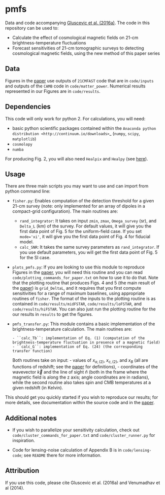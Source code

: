 pmfs
====
Data and code accompanying [Gluscevic et al. (2016a)](https://github.com/veragluscevic/pmfs/blob/master/paper/detectability.pdf). The code in this repository can be used to:

*  Calculate the effect of cosmological magnetic fields on 21-cm brightness-temperature fluctuations
*  Forecast sensitivities of 21-cm tomographic surveys to detecting cosmological magnetic fields, using the new method of this paper series


Data
----

Figures in the [paper](https://github.com/veragluscevic/pmfs/blob/master/paper/detectability.pdf) use outputs of ``21CMFAST`` code that are in ``code/inputs`` and outputs of the ``CAMB`` code in ``code/matter_power``. Numerical results represented in our Figures are in ``code/results``.


Dependencies
------------
This code will only work for python 2. For calculations, you will need:

* basic python scientific packages contained within the `Anaconda python distribution <http://continuum.io/downloads>`_ (``numpy``, ``scipy``, ``matplotlib``)
* ``cosmolopy``
* ``numba``

For producing Fig. 2, you will also need ``Healpix`` and ``Healpy`` (see [here](https://github.com/healpy/healpy>)).
 
 
Usage
----------
There are three main scripts you may want to use and can import from python command line: 

* ``fisher.py``: Enables computation of the detection threshold for a given 21-cm survey (note: only implemented for an array of dipoles in a compact-grid configuration). The main routines are:

    - ``rand_integrator``: It takes on input ``zmin``, ``zmax``, ``Omega_survey`` (sr), and ``Delta_L`` (km) of the survey. For default values, it will give you the first data point of Fig. 5 for the uniform-field case. If you set ``mode='xi'``, it will give you the first data point of Fig. 4 for fiducial model.
    - ``calc_SNR``: It takes the same survey parameters as ``rand_integrator``. If you use default parameters, you will get the first data point of Fig. 5 for the SI case.


* ``plots_pmfs.py``: If you are looking to use this module to reproduce Figures in the [paper](https://github.com/veragluscevic/pmfs/blob/master/paper/detectability.pdf), you will need this routine and you can read ``code/plotting_commands_for_paper.txt`` on how to use it to do that. Note that the plotting routine that produces Figs. 4 and 5 (the main result of the [paper](https://github.com/veragluscevic/pmfs/blob/master/paper/detectability.pdf)) is ``grid_DeltaL``, and it requires that you first compute sensitivities for a range of maximum baselines, using appropriate routines of ``fisher``. The format of the inputs to the plotting routine is as contained in ``code/results/midFSTAR``, ``code/results/loFSTAR``, and ``code/results/hiFSTAR``. You can also just run the plotting routine for the our results in ``results`` to get the figures.


* ``pmfs_transfer.py``: This module contains a basic implementation of the brightness-temperature calculation. The main routines are:

      - ``calc_Tb``: implementation of Eq. (1) (computation of the brightness-temperature fluctuation in presence of a magnetic field) 
      - ``calc_G``: implementation of Eq. (24) (the corresponding transfer function)
      
  Both routines take on input:
       - values of $x_{\alpha,(2)}$, $x_{c,(2)}$, and $x_B$ (all are functions of redshift; see the [paper](https://github.com/veragluscevic/pmfs/blob/master/paper/detectability.pdf) for definitions),
       - coordinates of the wavevector $\vec k$ and the line of sight $\widehat n$ (both in the frame where the magnetic field is along the z axis; angle coordinates are in radians),
  while the second routine also takes spin and CMB temperatures at a given redshift (in Kelvin).

This should get you quickly started if you wish to reproduce our results; for more details, see documentation within the source code and in the [paper](https://github.com/veragluscevic/pmfs/blob/master/paper/detectability.pdf).

Additional notes
----------------

* If you wish to parallelize your sensitivity calculation, check out ``code/cluster_commands_for_paper.txt`` and ``code/cluster_runner.py`` for inspiration. 

* Code for lensing-noise calculation of Appendix B is in ``code/lensing-code``; see ``README`` there for more information.

Attribution
-----------

If you use this code, please cite Gluscevic et al. (2016a) and Venumadhav et al (2014).



